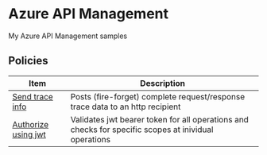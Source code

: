 # Azure API Management 
My Azure API Management samples

## Policies

| Item | Description |
|---|---|
| [Send trace info](https://github.com/mrochon/apim/blob/main/policies/SendTrace.xml) | Posts (fire-forget) complete request/response trace data to an http recipient |
| [Authorize using jwt](https://github.com/mrochon/apim/blob/main/policies/Authorization-jwt) | Validates jwt bearer token for all operations and checks for specific scopes at inividual operations |
